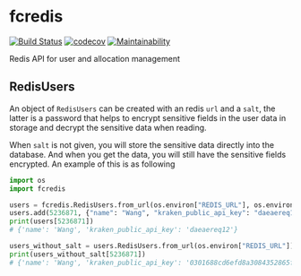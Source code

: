# fcredis
[![Build Status](https://travis-ci.com/forever-am/fcredis.svg?branch=master)](https://travis-ci.com/forever-am/fcredis)
[![codecov](https://codecov.io/gh/forever-am/fcredis/branch/master/graph/badge.svg)](https://codecov.io/gh/forever-am/fcredis)
[![Maintainability](https://api.codeclimate.com/v1/badges/223b776a230b67ed426c/maintainability)](https://codeclimate.com/github/forever-am/fcredis/maintainability)

Redis API for user and allocation management

## RedisUsers

An object of `RedisUsers` can be created with an redis `url` and a `salt`, the latter is a password that helps 
to encrypt sensitive fields in the user data in storage and decrypt the sensitive data when reading.

When `salt` is not given, you will store the sensitive data directly into the database. And when you get the data,
you will still have the sensitive fields encrypted. An example of this is as following

```python
import os
import fcredis

users = fcredis.RedisUsers.from_url(os.environ["REDIS_URL"], os.environ.get("REDIS_USERS_SALT"))
users.add(5236871, {"name": "Wang", "kraken_public_api_key": "daeaereq12"})
print(users[5236871])
# {'name': 'Wang', 'kraken_public_api_key': 'daeaereq12'}

users_without_salt = users.RedisUsers.from_url(os.environ["REDIS_URL"])
print(users_without_salt[5236871])
# {'name': 'Wang', 'kraken_public_api_key': '0301688cd6efd8a3084352865ffade534ba3e20c9e3a527b5eb1b57e80c6f802782966ff897ecfe4843b4817d2286a05b570b852ab51d6bde1b4bcd652c6a3d7e9ed8fb54db4ac89597b6df07153001a60f3', 'is_key_encrypted': True}

```

